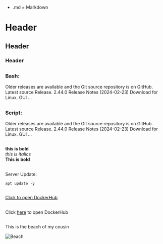 - .md = Markdown 

# Header 
## Header 
### Header 
##
### Bash: 
Older releases are available and the Git source repository is on GitHub. Latest source Release. 2.44.0 Release Notes (2024-02-23) Download for Linux. GUI ...
##
### Script:
Older releases are available and the Git source repository is on GitHub. Latest source Release. 2.44.0 Release Notes (2024-02-23) Download for Linux. GUI ...
##
**this is bold** <br>
_this is italics_ <br>
__This is bold__ <br>
##

Server Update: 
```
apt update -y
```
## 
[Click to open DockerHub](https://hub.docker.com/) <br>

## 

Click [here](https://hub.docker.com/) to open DockerHub

##
This is the beach of my cousin

![Beach](https://upload.wikimedia.org/wikipedia/commons/thumb/7/73/Beach_at_Fort_Lauderdale.jpg/1280px-Beach_at_Fort_Lauderdale.jpg)

